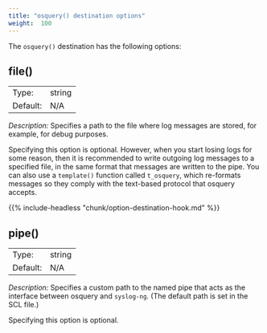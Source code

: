 ```yaml
---
title: "osquery() destination options"
weight:  100
---
```

<!-- DISCLAIMER: This file is based on the syslog-ng Open Source Edition documentation https://github.com/balabit/syslog-ng-ose-guides/commit/2f4a52ee61d1ea9ad27cb4f3168b95408fddfdf2 and is used under the terms of The syslog-ng Open Source Edition Documentation License. The file has been modified by Axoflow. -->

The `osquery()` destination has the following options:


## file()

|          |        |
| -------- | ------ |
| Type:    | string |
| Default: | N/A    |

*Description:* Specifies a path to the file where log messages are stored, for example, for debug purposes.

Specifying this option is optional. However, when you start losing logs for some reason, then it is recommended to write outgoing log messages to a specified file, in the same format that messages are written to the pipe. You can also use a `template()` function called `t_osquery`, which re-formats messages so they comply with the text-based protocol that osquery accepts.

{{% include-headless "chunk/option-destination-hook.md" %}}



## pipe()

|          |        |
| -------- | ------ |
| Type:    | string |
| Default: | N/A    |

*Description:* Specifies a custom path to the named pipe that acts as the interface between osquery and `syslog-ng`. (The default path is set in the SCL file.)

Specifying this option is optional.

